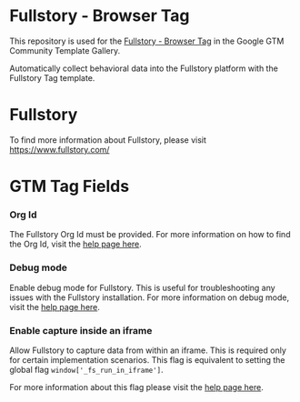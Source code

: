 # Fullstory - Browser Tag

This repository is used for the [Fullstory - Browser Tag](TODO) in the Google GTM Community Template Gallery.

Automatically collect behavioral data into the Fullstory platform with the Fullstory Tag template.

# Fullstory

To find more information about Fullstory, please visit https://www.fullstory.com/

# GTM Tag Fields

### Org Id

The Fullstory Org Id must be provided. For more information on how to find the Org Id, visit the [help page here](https://help.fullstory.com/hc/en-us/articles/360047075853-How-do-I-find-my-Fullstory-Org-Id).

### Debug mode

Enable debug mode for Fullstory. This is useful for troubleshooting any issues with the Fullstory installation. For more information on debug mode, visit the [help page here](https://help.fullstory.com/hc/en-us/articles/360020829233-How-to-enable-debug-mode-for-Fullstory).

### Enable capture inside an iframe

Allow Fullstory to capture data from within an iframe. This is required only for certain implementation scenarios. This flag is equivalent to setting the global flag `window['_fs_run_in_iframe']`.

For more information about this flag please visit the [help page here](https://help.fullstory.com/hc/en-us/articles/360020622514-Can-Fullstory-capture-content-that-is-presented-in-iframes).